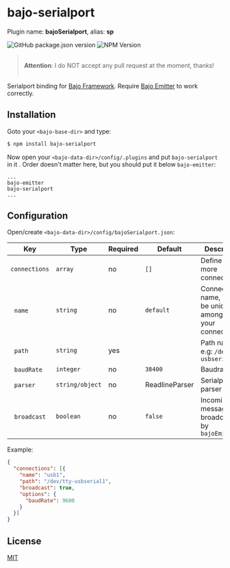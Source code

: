 # bajo-serialport

Plugin name: **bajoSerialport**, alias: **sp**

![GitHub package.json version](https://img.shields.io/github/package-json/v/ardhi/bajo-serialport) ![NPM Version](https://img.shields.io/npm/v/bajo-serialport)

> <br />**Attention**: I do NOT accept any pull request at the moment, thanks!<br /><br />

Serialport binding for [Bajo Framework](https://github.com/ardhi/bajo). Require [Bajo Emitter](https://github.com/ardhi/bajo-emitter) to work correctly.

## Installation

Goto your ```<bajo-base-dir>``` and type:

```bash
$ npm install bajo-serialport
```

Now open your ```<bajo-data-dir>/config/.plugins``` and put ```bajo-serialport``` in it
. Order doesn't matter here, but you should put it below ```bajo-emitter```:

```
...
bajo-emitter
bajo-serialport
...
```

## Configuration

Open/create ```<bajo-data-dir>/config/bajoSerialport.json```:

| Key | Type | Required | Default | Description |
| --- | ---- | -------- | ------- | ----------- |
| ```connections``` | ```array``` | no | ```[]``` | Define one or more connections |
| &nbsp;&nbsp;```name``` | ```string``` | no | ```default``` | Connection name, must be unique among all your connections |
| &nbsp;&nbsp;```path``` | ```string``` | yes || Path name, e.g: ```/dev/tty-usbserial1``` |
| &nbsp;&nbsp;```baudRate``` | ```integer``` | no | ```38400``` | Baudrate |
| &nbsp;&nbsp;```parser``` | ```string/object``` | no | ReadlineParser | Serialport parser |
| &nbsp;&nbsp;```broadcast``` | ```boolean``` | no | ```false``` | Incoming messages are broadcastable by ```bajoEmitter``` |

Example:

```json
{
  "connections": [{
    "name": "usb1",
    "path": "/dev/tty-usbserial1",
    "broadcast": true,
    "options": {
      "baudRate": 9600
    }
  }]
}
```

## License

[MIT](LICENSE)